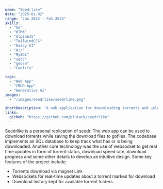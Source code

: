 ```yaml
---
name: "Seedrlike"
date: "2025-01-02"
range: "Jan 2025 - Feb 2025"
skills:
  - "Go"
  - "HTMX"
  - "AlpineJS"
  - "TailwindCSS"
  - "Daisy UI"
  - "Air"
  - "MySQL"
  - "sqlc"
  - "goose"
  - "Coolify"

tags:
  - "Web App"
  - "CRUD App"
  - "Generative AI"
images:
  - "/images/seedrlike/seedrlike.png"

shortDescription: "A web application for dowonloading torrents and uploading them to gofile."
links:
  github: "https://github.com/plutack/seedrlike"
---
```


Seedrlike is a personal replication of [seedr](https://seedr.cc). The web app can be used to download torrents while saving the download files to gofiles. The codebase implements an SQL database to keep track what has or is being downloaded. Another core technology was the use of websocket to get real time updates in form of torrent status, download speed rate, download progress and some other details to develop an intuitive design.
Some key features of the project include:

- Torrents download via magnet Link
- Websockets for real-time updates about a torrent marked for download
- Download history kept for available torrent folders.
